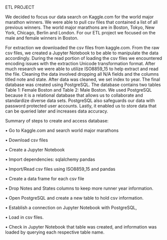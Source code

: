 ETL PROJECT

We decided to focus our data search on Kaggle.com for the world major marathon winners. We were able to pull csv files that contained a list of all previous winners. The world major marathons are in Boston, Tokyo, New York, Chicago, Berlin and London. For our ETL project we focused on the male and female winners in Boston. 

For extraction we downloaded the csv files from kaggle.com. From the raw csv files, we created a Jupyter Notebook to be able to manipulate the data accordingly. During the read portion of loading the csv files we encountered encoding issues with the extraction Unicode transformation format. After much research we were able to utilize ISO8859_15 to help extract and read the file. Cleaning the data involved dropping all N/A fields and the columns titled note and state. After data was cleaned, we set index to year. 
The final database was created using PostgreSQL. The database contains two tables Table 1: Female Boston and Table 2: Male Boston. We used PostgreSQL because it is a relational database that allows us to collaborate and standardize diverse data sets. PostgreSQL also safeguards our data with password protected user accounts. Lastly, it enabled us to store data that can be queried later and increases data accuracy.

Summary of steps to create and access database: 

•	Go to Kaggle.com and search world major marathons 

•	Download csv files 

•	Create a Jupyter Notebook

•	Import dependencies: sqlalchemy pandas

•	Import/Read csv files using ISO8859_15 and pandas 

•	Create a data frame for each csv file

•	Drop Notes and States columns to keep more runner year information. 

•	Open PostgreSQL and create a new table to hold csv information.

•	Establish a connection on Jupyter Notebook with PostgreSQL,

•	Load in csv files.

•	Check in Jupyter Notebook that table was created, and information was loaded by querying each respective table name.
